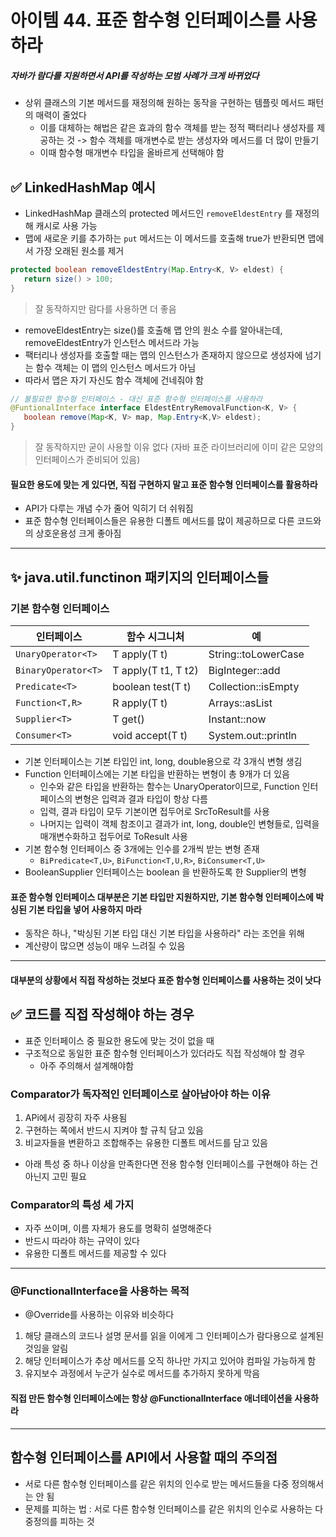 # 아이템 44. 표준 함수형 인터페이스를 사용하라

##### 자바가 람다를 지원하면서 API를 작성하는 모범 사례가 크게 바뀌었다
- 상위 클래스의 기본 메서드를 재정의해 원하는 동작을 구현하는 템플릿 메서드 패턴의 매력이 줄었다
  - 이를 대체하는 해법은 같은 효과의 함수 객체를 받는 정적 팩터리나 생성자를 제공하는 것 -> 함수 객체를 매개변수로 받는 생성자와 메서드를 더 많이 만들기
  - 이때 함수형 매개변수 타입을 올바르게 선택해야 함
## ✅ LinkedHashMap 예시
- LinkedHashMap 클래스의 protected 메서드인 `removeEldestEntry` 를 재정의해 캐시로 사용 가능
- 맵에 새로운 키를 추가하는 `put` 메서드는 이 메서드를 호출해 true가 반환되면 맵에서 가장 오래된 원소를 제거
```java
protected boolean removeEldestEntry(Map.Entry<K, V> eldest) {
   return size() > 100;
}
```
> 잘 동작하지만 람다를 사용하면 더 좋음
- removeEldestEntry는 size()를 호출해 맵 안의 원소 수를 알아내는데, removeEldestEntry가 인스턴스 메서드라 가능
- 팩터리나 생성자를 호출할 때는 맵의 인스턴스가 존재하지 않으므로 생성자에 넘기는 함수 객체는 이 맵의 인스턴스 메서드가 아님
- 따라서 맵은 자기 자신도 함수 객체에 건네줘야 함
```java
// 불필요한 함수형 인터페이스 - 대신 표준 함수형 인터페이스를 사용하라
@FuntionalInterface interface EldestEntryRemovalFunction<K, V> {
   boolean remove(Map<K, V> map, Map.Entry<K,V> eldest);
}
```
> 잘 동작하지만 굳이 사용할 이유 없다 (자바 표준 라이브러리에 이미 같은 모양의 인터페이스가 준비되어 있음)
#### 필요한 용도에 맞는 게 있다면, 직접 구현하지 말고 표준 함수형 인터페이스를 활용하라
- API가 다루는 개념 수가 줄어 익히기 더 쉬워짐
- 표준 함수형 인터페이스들은 유용한 디폴트 메서드를 많이 제공하므로 다른 코드와의 상호운용성 크게 좋아짐

--- 

## ✨ java.util.functinon 패키지의 인터페이스들

### 기본 함수형 인터페이스
| 인터페이스 | 함수 시그니처 | 예 |
|------|---|---|
|`UnaryOperator<T>`|T apply(T t)|String::toLowerCase|
|`BinaryOperator<T>`|T apply(T t1, T t2)|BigInteger::add|
|`Predicate<T>`|boolean test(T t)|Collection::isEmpty|
|`Function<T,R>`|R apply(T t)|Arrays::asList|
|`Supplier<T>`|T get()|Instant::now|
|`Consumer<T>`|void accept(T t)|System.out::println|

- 기본 인터페이스는 기본 타입인 int, long, double용으로 각 3개식 변형 생김
- Function 인터페이스에는 기본 타입을 반환하는 변형이 총 9개가 더 있음
  - 인수와 같은 타입을 반환하는 함수는 UnaryOperator이므로, Function 인터페이스의 변형은 입력과 결과 타입이 항상 다름
  - 입력, 결과 타입이 모두 기본이면 접두어로 SrcToResult를 사용
  - 나머지는 입력이 객체 참조이고 결과가 int, long, double인 변형들로, 입력을 매개변수화하고 접두어로 ToResult 사용
- 기본 함수형 인터페이스 중 3개에는 인수를 2개씩 받는 변형 존재
  - `BiPredicate<T,U>`, `BiFunction<T,U,R>`, `BiConsumer<T,U>`
- BooleanSupplier 인터페이스는 boolean 을 반환하도록 한 Supplier의 변형

#### 표준 함수형 인터페이스 대부분은 기본 타입만 지원하지만, 기본 함수형 인터페이스에 박싱된 기본 타입을 넣어 사용하지 마라
- 동작은 하나, "박싱된 기본 타입 대신 기본 타입을 사용하라" 라는 조언을 위해
- 계산량이 많으면 성능이 매우 느려질 수 있음

---
#### 대부분의 상황에서 직접 작성하는 것보다 표준 함수형 인터페이스를 사용하는 것이 낫다

## ✅ 코드를 직접 작성해야 하는 경우
- 표준 인터페이스 중 필요한 용도에 맞는 것이 없을 때
- 구조적으로 동일한 표준 함수형 인터페이스가 있더라도 직접 작성해야 할 경우
  - 아주 주의해서 설계해야함

### Comparator가 독자적인 인터페이스로 살아남아야 하는 이유
1. APi에서 굉장히 자주 사용됨
2. 구현하는 쪽에서 반드시 지켜야 할 규칙 담고 있음
3. 비교자들을 변환하고 조합해주는 유용한 디폴트 메서드를 담고 있음

- 아래 특성 중 하나 이상을 만족한다면 전용 함수형 인터페이스를 구현해야 하는 건 아닌지 고민 필요
### Comparator의 특성 세 가지
- 자주 쓰이며, 이름 자체가 용도를 명확히 설명해준다
- 반드시 따라야 하는 규약이 있다
- 유용한 디폴트 메서드를 제공할 수 있다

---
### @FunctionalInterface을 사용하는 목적
- @Override를 사용하는 이유와 비슷하다
1. 해당 클래스의 코드나 설명 문서를 읽을 이에게 그 인터페이스가 람다용으로 설계된 것임을 알림
2. 해당 인터페이스가 추상 메서드를 오직 하나만 가지고 있어야 컴파일 가능하게 함
3. 유지보수 과정에서 누군가 실수로 메서드를 추가하지 못하게 막음
#### 직접 만든 함수형 인터페이스에는 항상 @FunctionalInterface 애너테이션을 사용하라

---
## 함수형 인터페이스를 API에서 사용할 때의 주의점
- 서로 다른 함수형 인터페이스를 같은 위치의 인수로 받는 메서드들을 다중 정의해서는 안 됨
- 문제를 피하는 법 : 서로 다른 함수형 인터페이스를 같은 위치의 인수로 사용하는 다중정의를 피하는 것
